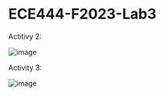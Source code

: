# ECE444-F2023-Lab3

Actitivy 2:

![image](https://github.com/arafatsyed/ECE444-F2023-Lab1/assets/55632837/e2be366b-2492-4372-8845-6693a90337cc)

Activity 3:

![image](https://github.com/arafatsyed/ECE444-F2023-Lab1/assets/55632837/2e726175-fc74-41f0-a1da-d83daf6b867c)
